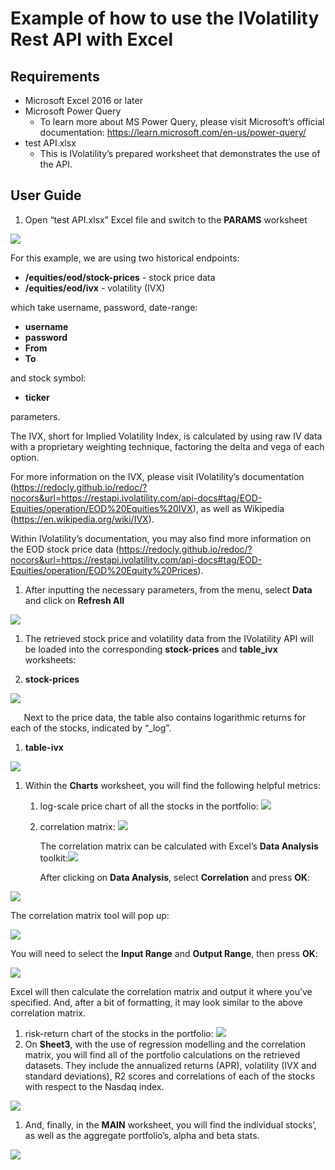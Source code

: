 # Example of how to use the IVolatility Rest API with Excel

## Requirements
- Microsoft Excel 2016 or later
- Microsoft Power Query 
  - To learn more about MS Power Query, please visit Microsoft’s official documentation: <https://learn.microsoft.com/en-us/power-query/>
- test API.xlsx
  - This is IVolatility’s prepared worksheet that demonstrates the use of the API.
## User Guide
1. Open “test API.xlsx” Excel file and switch to the **PARAMS** worksheet

![](001.png)

For this example, we are using two historical endpoints:

- **/equities/eod/stock-prices** 	- stock price data
- **/equities/eod/ivx** 		- volatility (IVX)

which take username, password, date-range:

- **username**
- **password**
- **From** 
- **To**

and stock symbol: 

- **ticker** 

parameters.

The IVX, short for Implied Volatility Index, is calculated by using raw IV data with a proprietary weighting technique, factoring the delta and vega of each option.

For more information on the IVX, please visit IVolatility’s documentation (<https://redocly.github.io/redoc/?nocors&url=https://restapi.ivolatility.com/api-docs#tag/EOD-Equities/operation/EOD%20Equities%20IVX>), as well as Wikipedia (<https://en.wikipedia.org/wiki/IVX>).

Within IVolatility’s documentation, you may also find more information on the EOD stock price data (<https://redocly.github.io/redoc/?nocors&url=https://restapi.ivolatility.com/api-docs#tag/EOD-Equities/operation/EOD%20Equity%20Prices>). 

1. After inputting the necessary parameters, from the menu, select **Data** and click on **Refresh All**

![](002.png)

1. The retrieved stock price and volatility data from the IVolatility API will be loaded into the corresponding **stock-prices** and **table\_ivx** worksheets:

1. **stock-prices**

![](003.png)

`	`Next to the price data, the table also contains logarithmic returns for each of the stocks, indicated by “\_log”.



1. **table-ivx**

![](004.png)

1. Within the **Charts** worksheet, you will find the following helpful metrics:
   1. log-scale price chart of all the stocks in the portfolio:
      ![](005.png)
   1. correlation matrix:
      ![](006.png)


      The correlation matrix can be calculated with Excel’s **Data Analysis** toolkit:![](007.png)

      After clicking on **Data Analysis**, select **Correlation** and press **OK**:

![](008.png)

The correlation matrix tool will pop up:

![](009.png)

You will need to select the **Input Range** and **Output Range**, then press **OK**:

![](010.png)

Excel will then calculate the correlation matrix and output it where you’ve specified. And, after a bit of formatting, it may look similar to the above correlation matrix.

1. risk-return chart of the stocks in the portfolio:
   ![](011.png)
1. On **Sheet3**, with the use of regression modelling and the correlation matrix, you will find all of the portfolio calculations on the retrieved datasets. They include the annualized returns (APR), volatility (IVX and standard deviations), R2 scores and correlations of each of the stocks with respect to the Nasdaq index.


![](012.png)






1. And, finally, in the **MAIN** worksheet, you will find the individual stocks’, as well as the aggregate portfolio’s, alpha and beta stats.

![](013.png)

